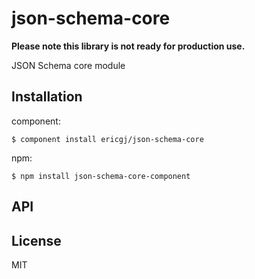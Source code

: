 
# json-schema-core

  **Please note this library is not ready for production use.**

  JSON Schema core module

## Installation

component:

    $ component install ericgj/json-schema-core

npm:

    $ npm install json-schema-core-component
    
## API

   

## License

  MIT
